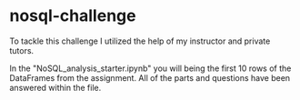 # nosql-challenge

To tackle this challenge I utilized the help of my instructor and private tutors. 

In the "NoSQL_analysis_starter.ipynb" you will being the first 10 rows of the DataFrames from the assignment. All of the parts and questions have been answered within the file. 
